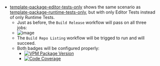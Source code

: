* [template-package-editor-tests-only](https://github.com/dustuu/template-package-editor-tests-only) shows the same scenario as [template-package-runtime-tests-only](https://github.com/dustuu/template-package-runtime-tests-only), but with only Editor Tests instead of only Runtime Tests.
  * Just as before, the `Build Release` workflow will pass on all three jobs:
  * ![image](https://github.com/vrchat-community/template-package/assets/101824882/db5787b9-6693-444e-83b5-75831098df81)
  * The `Build Repo Listing` workflow will be trigged to run and will succeed.
  * Both badges will be configured properly:
    * [![VPM Package Version](https://img.shields.io/vpm/v/com.vrchat.demo-template?repository_url=https%3A%2F%2Fdustuu.github.io%2Ftemplate-package-editor-tests-only%2Findex.json)](https://dustuu.github.io/template-package-editor-tests-only)
    * [![Code Coverage](https://dustuu.github.io/template-package-editor-tests-only/coverage/badge_linecoverage.svg)](https://dustuu.github.io/template-package-editor-tests-only/coverage)
